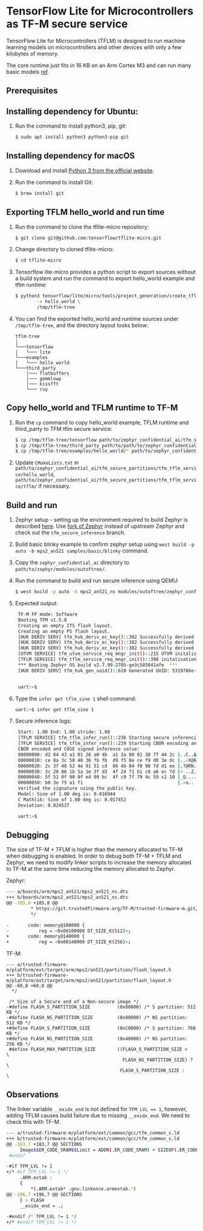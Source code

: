 # TensorFlow Lite for Microcontrollers as TF-M secure service

TensorFlow Lite for Microcontrollers (TFLM) is designed to run machine learning
models on microcontrollers and other devices with only a few kilobytes of
memory.

The core runtime just fits in 16 KB on an Arm Cortex M3 and can run many basic
models [ref](https://www.tensorflow.org/lite/microcontrollers).


## Prerequisites

## Installing dependency for Ubuntu:

1. Run the command to install python3, pip, git:

    ```bash
    $ sudo apt install python3 python3-pip git
    ```

## Installing dependency for macOS

1. Download and install [Python 3 from the official website](https://www.python.org/downloads/mac-osx/).
2. Run the command to install Git:

    ```bash
    $ brew install git
    ```

## Exporting TFLM hello_world and run time

1. Run the command to clone the tflite-micro repository:

     ```bash
     $ git clone git@github.com:tensorflow/tflite-micro.git
     ```

2. Change directory to cloned tflite-micro:

     ```bash
     $ cd tflite-micro
     ```

3. Tensorflow lite-micro provides a python script to export sources without a
build system and run the command to export hello_world example and tflm
runtime:

     ```bash
     $ python3 tensorflow/lite/micro/tools/project_generation/create_tflm_tree.py \
             -e hello_world \
             /tmp/tflm-tree
     ```

4. You can find the exported hello_world and runtime sources under
`/tmp/tflm-tree`, and the directory layout looks below:

    ```
    tflm-tree
    │
    └───tensorflow
    │   └─── lite
    └───examples
    │   └─── hello_world
    └───third_party
        │─── flatbuffers
        │─── gemmlowp
        │─── kissfft
        └─── ruy
     ```

## Copy hello_world and TFLM runtime to TF-M

1. Run the `cp` command to copy hello_world example, TFLM runtime and
third_party to TFM tflm secure service:

     ```bash
     $ cp /tmp/tflm-tree/tensorflow path/to/zephyr_confidential_ai/tfm_secure_partitions/tfm_tflm_service/tflm
     $ cp /tmp/tflm-tree/third_party path/to/path/to/zephyr_confidential_ai/tfm_secure_partitions/tfm_tflm_service/tflm
     $ cp /tmp/tflm-tree/examples/hello_world/* path/to/zephyr_confidential_ai/tfm_secure_partitions/tfm_tflm_service/hello_world
     ```

2. Update `CMakeLists.txt` in `path/to/zephyr_confidential_ai/tfm_secure_partitions/tfm_tflm_service/hello_world`, `path/to/zephyr_confidential_ai/tfm_secure_partitions/tfm_tflm_service/tflm/` if necessary.

## Build and run

1. Zephyr setup - setting up the environment required to build Zephyr is
described [here](https://docs.zephyrproject.org/latest/getting_started/index.html).
Use [fork of Zephyr](https://github.com/microbuilder/zephyr) instead of
upstream Zephyr and check out the `tfm_secure_inference` branch.

2. Build basic blinky example to confirm zephyr setup using
`west build -p auto -b mps2_an521 samples/basic/blinky` command.

3. Copy the `zephyr_confidential_ai` directory to
`path/to/zephyr/modules/outoftree/`.

4. Run the command to build and run secure inference using QEMU:

    ```bash
    $ west build -p auto -b mps2_an521_ns modules/outoftree/zephyr_confidential_ai -t run
    ```

5. Expected output:

    ```bash
     TF-M FP mode: Software
     Booting TFM v1.5.0
     Creating an empty ITS flash layout.
     Creating an empty PS flash layout.
     [HUK DERIV SERV] tfm_huk_deriv_ec_key()::382 Successfully derived the key for HUK_CLIENT_TLS1
     [HUK DERIV SERV] tfm_huk_deriv_ec_key()::382 Successfully derived the key for HUK_COSE_SIGN1
     [HUK DERIV SERV] tfm_huk_deriv_ec_key()::382 Successfully derived the key for HUK_COSE_ENCRYPT1
     [UTVM SERVICE] tfm_utvm_service_req_mngr_init()::215 UTVM initalisation completed
     [TFLM SERVICE] tfm_tflm_service_req_mngr_init()::398 initalisation completed
     *** Booting Zephyr OS build v2.7.99-2785-ge3c585041afe  ***
     [HUK DERIV SERV] tfm_huk_gen_uuid()::610 Generated UUID: 5319786e-d335-4f9e-93bd-701c20259073


     uart:~$
     ```

6. Type the `infer get tflm_sine 1` shell command:

    ```bash
    uart:~$ infer get tflm_sine 1
    ```

7. Secure inference logs:

    ```bash
     Start: 1.00 End: 1.00 stride: 1.00
     [TFLM SERVICE] tfm_tflm_infer_run()::236 Starting secure inferencing...
     [TFLM SERVICE] tfm_tflm_infer_run()::239 Starting CBOR encoding and COSE signing...
     CBOR encoded and COSE signed inference value:
     00000000: d2 84 43 a1 01 26 a0 4b  a1 3a 00 01 38 7f 44 2c |..C..&.K .:..8.D,|
     00000010: ce 8a 3c 58 40 36 fb fb  d9 f5 8e ce f9 d0 3e dc |..<X@6.. ......>.|
     00000020: 2c 3f 40 52 4e 91 51 cd  86 4b 84 f0 90 7d d1 ee |,?@RN.Q. .K...}..|
     00000030: 3c 20 06 1b 5a 1e 3f d3  4f 24 71 b1 c0 a6 ec 7d |< ..Z.?. O$q....}|
     00000040: 5f 51 0f 90 0f e4 99 bc  4f c9 7f 79 4c 59 c2 10 |_Q...... O..yLY..|
     00000050: b0 3e 75 a1 f1                                   |.>u..            |
     Verified the signature using the public key.
     Model: Sine of 1.00 deg is: 0.016944
     C Mathlib: Sine of 1.00 deg is: 0.017452
     Deviation: 0.824527

     uart:~$
    ```

## Debugging

The size of TF-M + TFLM is higher than the memory allocated to TF-M when
debugging is enabled. In order to debug both TF-M + TFLM and Zephyr, we need
to modify linker scripts to increase the memory allocated to TF-M at the same
time reducing the memory allocated to Zephyr.

Zephyr:

```bash
--- a/boards/arm/mps2_an521/mps2_an521_ns.dts
+++ b/boards/arm/mps2_an521/mps2_an521_ns.dts
@@ -105,8 +105,8 @@
         * https://git.trustedfirmware.org/TF-M/trusted-firmware-m.git/tree/platform/ext/target/mps2/an521/partition/flash_layout.h
         */

-       code: memory@100000 {
-           reg = <0x00100000 DT_SIZE_K(512)>;
+       code: memory@140000 {
+           reg = <0x00140000 DT_SIZE_K(256)>;
```

TF-M:

```
--- a/trusted-firmware-m/platform/ext/target/arm/mps2/an521/partition/flash_layout.h
+++ b/trusted-firmware-m/platform/ext/target/arm/mps2/an521/partition/flash_layout.h
@@ -60,8 +60,8 @@
  */

 /* Size of a Secure and of a Non-secure image */
-#define FLASH_S_PARTITION_SIZE          (0x80000) /* S partition: 512 KB */
-#define FLASH_NS_PARTITION_SIZE         (0x80000) /* NS partition: 512 KB */
+#define FLASH_S_PARTITION_SIZE          (0xC0000) /* S partition: 768 KB */
+#define FLASH_NS_PARTITION_SIZE         (0x40000) /* NS partition: 256 KB */
 #define FLASH_MAX_PARTITION_SIZE        ((FLASH_S_PARTITION_SIZE >   \
                                           FLASH_NS_PARTITION_SIZE) ? \
                                          FLASH_S_PARTITION_SIZE :    \
```

## Observations

The linker variable `__exidx_end` is not defined for `TFM_LVL == 1`, however,
adding TFLM causes build failure due to missing `__exidx_end`. We need to
check this with TF-M.

```bash
--- a/trusted-firmware-m/platform/ext/common/gcc/tfm_common_s.ld
+++ b/trusted-firmware-m/platform/ext/common/gcc/tfm_common_s.ld
@@ -183,7 +183,7 @@ SECTIONS
     Image$$ER_CODE_SRAM$$Limit = ADDR(.ER_CODE_SRAM) + SIZEOF(.ER_CODE_SRAM);
 #endif

-#if TFM_LVL != 1
+/* #if TFM_LVL != 1 */
     .ARM.extab :
     {
         *(.ARM.extab* .gnu.linkonce.armextab.*)
@@ -196,7 +196,7 @@ SECTIONS
     } > FLASH
     __exidx_end = .;

-#endif /* TFM_LVL != 1 */
+/* #endif TFM_LVL != 1 */
```
